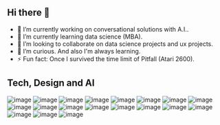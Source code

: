 ## Hi there 👋

- 🔭 I’m currently working on conversational solutions with A.I..
- 🌱 I’m currently learning data science (MBA).
- 👯 I’m looking to collaborate on data science projects and ux projects.
- 🤔 I’m curious. And also I'm always learning.
- ⚡ Fun fact: Once I survived the time limit of Pitfall (Atari 2600).

<!--
**dsandux/dsandux** is a ✨ _special_ ✨ repository because its `README.md` (this file) appears on your GitHub profile.

Here are some ideas to get you started:

- 🔭 I’m currently working on conversational solutions of the retail industry.
- 🌱 I’m currently learning data science (MBA).
- 👯 I’m looking to collaborate on ds projects and ux projects.
- 🤔 I’m curious. And also I'm always learning.
- 💬 Ask me about Conversational Design, UX Design, Game Design, and Interactivity Design. All that with or without A.I.!
- 📫 How to reach me: ...
- 😄 Pronouns: ...
- ⚡ Fun fact: ...
-->


Tech, Design and AI
-----
![image](https://img.shields.io/badge/GitHub-100000?style=for-the-badge&logo=github&logoColor=white)
![image](https://img.shields.io/badge/ChatGPT-74aa9c?style=for-the-badge&logo=openai&logoColor=white) 
![image](https://img.shields.io/badge/TensorFlow-FF6F00?style=for-the-badge&logo=tensorflow&logoColor=white)
![image](https://img.shields.io/badge/langchain-1C3C3C?style=for-the-badge&logo=langchain&logoColor=white)
![image](https://img.shields.io/badge/Kaggle-20BEFF?style=for-the-badge&logo=Kaggle&logoColor=white)
![image](https://img.shields.io/badge/PyCharm-000000.svg?&style=for-the-badge&logo=PyCharm&logoColor=white)
![image](https://img.shields.io/badge/VSCode-0078D4?style=for-the-badge&logo=visual%20studio%20code&logoColor=white)
![image](https://img.shields.io/badge/Jupyter-F37626.svg?&style=for-the-badge&logo=Jupyter&logoColor=white)
![image](https://img.shields.io/badge/Figma-F24E1E?style=for-the-badge&logo=figma&logoColor=white)
![image](https://img.shields.io/badge/hotjar-FD3A5C?style=for-the-badge&logo=hotjar&logoColor=white) 
![image](https://img.shields.io/badge/Adobe%20XD-470137?style=for-the-badge&logo=Adobe%20XD&logoColor=#FF61F6)
![image](https://img.shields.io/badge/Sketch-FFB387?style=for-the-badge&logo=sketch&logoColor=black)
![image](https://img.shields.io/badge/material%20design-757575?style=for-the-badge&logo=material%20design&logoColor=white)
![image](https://img.shields.io/badge/Markdown-000000?style=for-the-badge&logo=markdown&logoColor=white)
![image](https://img.shields.io/badge/PowerBI-F2C811?style=for-the-badge&logo=Power%20BI&logoColor=white)
![image](https://img.shields.io/badge/CSS3-1572B6?style=for-the-badge&logo=css3&logoColor=white)
![image](https://img.shields.io/badge/HTML5-E34F26?style=for-the-badge&logo=html5&logoColor=white)
![image](https://img.shields.io/badge/JavaScript-323330?style=for-the-badge&logo=javascript&logoColor=F7DF1E)
![image](https://img.shields.io/badge/orcid-A6CE39?style=for-the-badge&logo=orcid&logoColor=white)
